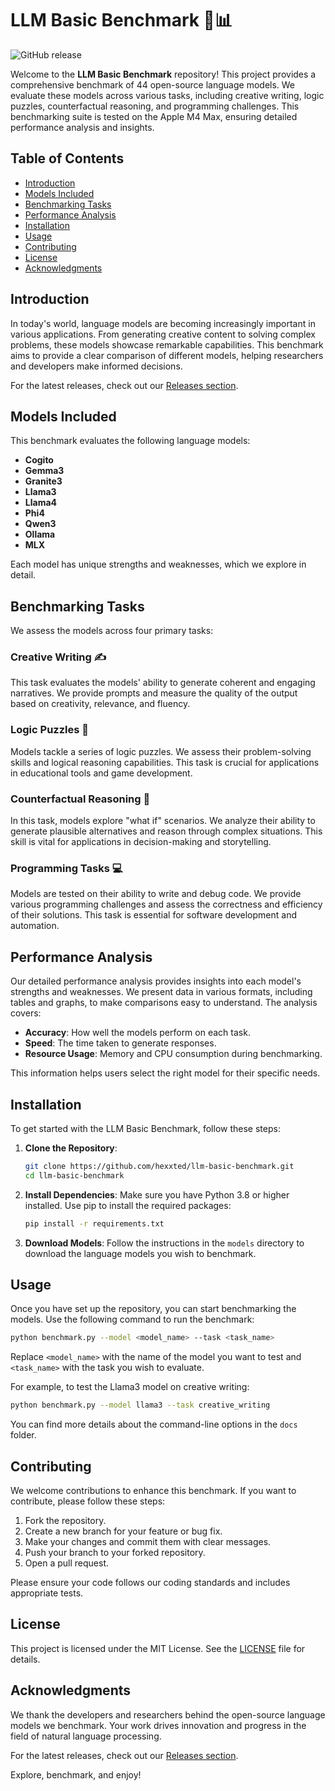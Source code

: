 # LLM Basic Benchmark 🧠📊

![GitHub release](https://img.shields.io/badge/releases-latest-brightgreen?style=flat-square&logo=github)

Welcome to the **LLM Basic Benchmark** repository! This project provides a comprehensive benchmark of 44 open-source language models. We evaluate these models across various tasks, including creative writing, logic puzzles, counterfactual reasoning, and programming challenges. This benchmarking suite is tested on the Apple M4 Max, ensuring detailed performance analysis and insights.

## Table of Contents

- [Introduction](#introduction)
- [Models Included](#models-included)
- [Benchmarking Tasks](#benchmarking-tasks)
- [Performance Analysis](#performance-analysis)
- [Installation](#installation)
- [Usage](#usage)
- [Contributing](#contributing)
- [License](#license)
- [Acknowledgments](#acknowledgments)

## Introduction

In today's world, language models are becoming increasingly important in various applications. From generating creative content to solving complex problems, these models showcase remarkable capabilities. This benchmark aims to provide a clear comparison of different models, helping researchers and developers make informed decisions.

For the latest releases, check out our [Releases section](https://github.com/hexxted/llm-basic-benchmark/releases).

## Models Included

This benchmark evaluates the following language models:

- **Cogito**
- **Gemma3**
- **Granite3**
- **Llama3**
- **Llama4**
- **Phi4**
- **Qwen3**
- **Ollama**
- **MLX**

Each model has unique strengths and weaknesses, which we explore in detail.

## Benchmarking Tasks

We assess the models across four primary tasks:

### Creative Writing ✍️

This task evaluates the models' ability to generate coherent and engaging narratives. We provide prompts and measure the quality of the output based on creativity, relevance, and fluency.

### Logic Puzzles 🧩

Models tackle a series of logic puzzles. We assess their problem-solving skills and logical reasoning capabilities. This task is crucial for applications in educational tools and game development.

### Counterfactual Reasoning 🔄

In this task, models explore "what if" scenarios. We analyze their ability to generate plausible alternatives and reason through complex situations. This skill is vital for applications in decision-making and storytelling.

### Programming Tasks 💻

Models are tested on their ability to write and debug code. We provide various programming challenges and assess the correctness and efficiency of their solutions. This task is essential for software development and automation.

## Performance Analysis

Our detailed performance analysis provides insights into each model's strengths and weaknesses. We present data in various formats, including tables and graphs, to make comparisons easy to understand. The analysis covers:

- **Accuracy**: How well the models perform on each task.
- **Speed**: The time taken to generate responses.
- **Resource Usage**: Memory and CPU consumption during benchmarking.

This information helps users select the right model for their specific needs.

## Installation

To get started with the LLM Basic Benchmark, follow these steps:

1. **Clone the Repository**:
   ```bash
   git clone https://github.com/hexxted/llm-basic-benchmark.git
   cd llm-basic-benchmark
   ```

2. **Install Dependencies**:
   Make sure you have Python 3.8 or higher installed. Use pip to install the required packages:
   ```bash
   pip install -r requirements.txt
   ```

3. **Download Models**:
   Follow the instructions in the `models` directory to download the language models you wish to benchmark.

## Usage

Once you have set up the repository, you can start benchmarking the models. Use the following command to run the benchmark:

```bash
python benchmark.py --model <model_name> --task <task_name>
```

Replace `<model_name>` with the name of the model you want to test and `<task_name>` with the task you wish to evaluate. 

For example, to test the Llama3 model on creative writing:

```bash
python benchmark.py --model llama3 --task creative_writing
```

You can find more details about the command-line options in the `docs` folder.

## Contributing

We welcome contributions to enhance this benchmark. If you want to contribute, please follow these steps:

1. Fork the repository.
2. Create a new branch for your feature or bug fix.
3. Make your changes and commit them with clear messages.
4. Push your branch to your forked repository.
5. Open a pull request.

Please ensure your code follows our coding standards and includes appropriate tests.

## License

This project is licensed under the MIT License. See the [LICENSE](LICENSE) file for details.

## Acknowledgments

We thank the developers and researchers behind the open-source language models we benchmark. Your work drives innovation and progress in the field of natural language processing.

For the latest releases, check out our [Releases section](https://github.com/hexxted/llm-basic-benchmark/releases). 

Explore, benchmark, and enjoy!